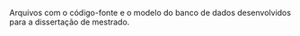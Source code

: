 Arquivos com o código-fonte e o modelo do banco de dados desenvolvidos para a dissertação de mestrado.